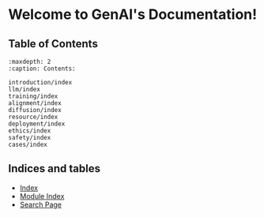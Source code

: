 # Welcome to GenAI's Documentation!

## Table of Contents

```{toctree}
:maxdepth: 2
:caption: Contents:

introduction/index
llm/index
training/index
alignment/index
diffusion/index
resource/index
deployment/index
ethics/index
safety/index
cases/index
```

## Indices and tables

* [Index](genindex)
* [Module Index](modindex)
* [Search Page](search)

